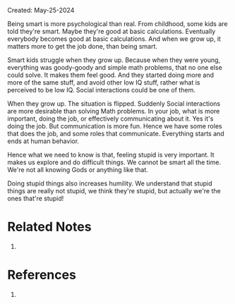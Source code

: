 Created: May-25-2024

Being smart is more psychological than real. From childhood, some kids are told they're smart. Maybe they're good at basic calculations. Eventually everybody becomes good at basic calculations. And when we grow up, it matters more to get the job done, than being smart.

Smart kids struggle when they grow up. Because when they were young, everything was goody-goody and simple math problems, that no one else could solve. It makes them feel good. And they started doing more and more of the same stuff, and avoid other low IQ stuff, rather what is perceived to be low IQ. Social interactions could be one of them.

When they grow up. The situation is flipped. Suddenly Social interactions are more desirable than solving Math problems. In your job, what is more important, doing the job, or effectively communicating about it. Yes it's doing the job. But communication is more fun. Hence we have some roles that does the job, and some roles that communicate. Everything starts and ends at human behavior.

Hence what we need to know is that, feeling stupid is very important. It makes us explore and do difficult things. We cannot be smart all the time. We're not all knowing Gods or anything like that.

Doing stupid things also increases humility. We understand that stupid things are really not stupid, we think they're stupid, but actually we're the ones that're stupid!

# Related Notes

1. 
# References

1. 